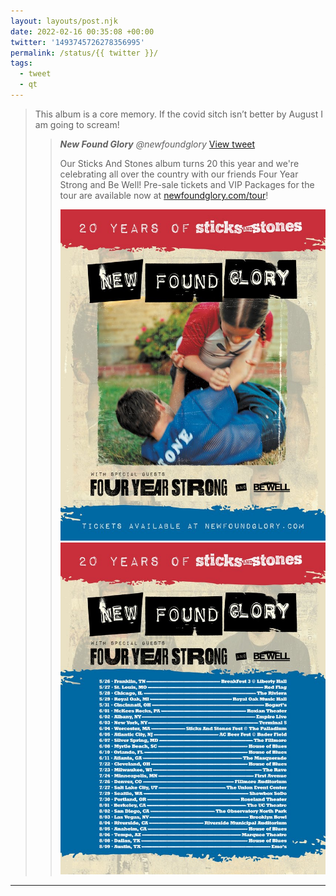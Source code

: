 ```yaml
---
layout: layouts/post.njk
date: 2022-02-16 00:35:08 +00:00
twitter: '1493745726278356995'
permalink: /status/{{ twitter }}/
tags: 
  - tweet
  - qt
---
```


> This album is a core memory. If the covid sitch isn’t better by August I am going to scream!
> 
> > <cite>**New Found Glory** @newfoundglory</cite> [View tweet](https://twitter.com/newfoundglory/status/1493632974704852993)
> > 
> > Our Sticks And Stones album turns 20 this year and we're celebrating all over the country with our friends Four Year Strong and Be Well! Pre-sale tickets and VIP Packages for the tour are available now at [newfoundglory.com/tour](http://newfoundglory.com/tour)!
> > 
> > ![New Found Glory with Four Year Strong and Bewell](/img/_qt/FLpy3FkXMAsLAvE.jpg)
> > ![List of tour dates](/img/_qt/FLpy3FjXsAkZMZ1.jpg)

---
